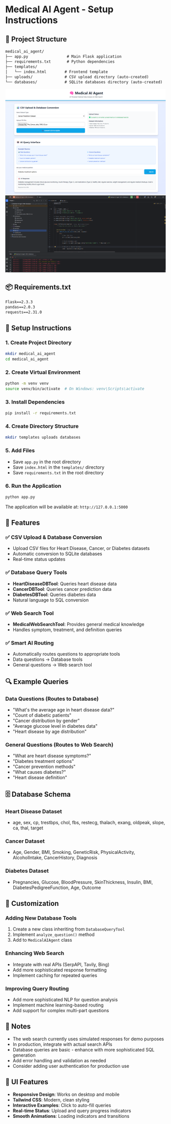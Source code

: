 # Medical AI Agent - Setup Instructions

## 📁 Project Structure
```
medical_ai_agent/
├── app.py                 # Main Flask application
├── requirements.txt       # Python dependencies
├── templates/
│   └── index.html        # Frontend template
├── uploads/              # CSV upload directory (auto-created)
└── databases/            # SQLite databases directory (auto-created)
```

![Screenshot.png](img/Screenshot.png)
![Screenshot_1.png](img/Screenshot_1.png)

## 📦 Requirements.txt
```
Flask==2.3.3
pandas==2.0.3
requests==2.31.0
```

## 🚀 Setup Instructions

### 1. Create Project Directory
```bash
mkdir medical_ai_agent
cd medical_ai_agent
```

### 2. Create Virtual Environment
```bash
python -m venv venv
source venv/bin/activate  # On Windows: venv\Scripts\activate
```

### 3. Install Dependencies
```bash
pip install -r requirements.txt
```

### 4. Create Directory Structure
```bash
mkdir templates uploads databases
```

### 5. Add Files
- Save `app.py` in the root directory
- Save `index.html` in the `templates/` directory
- Save `requirements.txt` in the root directory

### 6. Run the Application
```bash
python app.py
```

The application will be available at: `http://127.0.0.1:5000`

## 🎯 Features

### ✅ CSV Upload & Database Conversion
- Upload CSV files for Heart Disease, Cancer, or Diabetes datasets
- Automatic conversion to SQLite databases
- Real-time status updates

### ✅ Database Query Tools
- **HeartDiseaseDBTool**: Queries heart disease data
- **CancerDBTool**: Queries cancer prediction data  
- **DiabetesDBTool**: Queries diabetes data
- Natural language to SQL conversion

### ✅ Web Search Tool
- **MedicalWebSearchTool**: Provides general medical knowledge
- Handles symptom, treatment, and definition queries

### ✅ Smart AI Routing
- Automatically routes questions to appropriate tools
- Data questions → Database tools
- General questions → Web search tool

## 🔍 Example Queries

### Data Questions (Routes to Database)
- "What's the average age in heart disease data?"
- "Count of diabetic patients"
- "Cancer distribution by gender"
- "Average glucose level in diabetes data"
- "Heart disease by age distribution"

### General Questions (Routes to Web Search)
- "What are heart disease symptoms?"
- "Diabetes treatment options"
- "Cancer prevention methods"
- "What causes diabetes?"
- "Heart disease definition"

## 🗄️ Database Schema

### Heart Disease Dataset
- age, sex, cp, trestbps, chol, fbs, restecg, thalach, exang, oldpeak, slope, ca, thal, target

### Cancer Dataset  
- Age, Gender, BMI, Smoking, GeneticRisk, PhysicalActivity, AlcoholIntake, CancerHistory, Diagnosis

### Diabetes Dataset
- Pregnancies, Glucose, BloodPressure, SkinThickness, Insulin, BMI, DiabetesPedigreeFunction, Age, Outcome

## 🔧 Customization

### Adding New Database Tools
1. Create a new class inheriting from `DatabaseQueryTool`
2. Implement `analyze_question()` method
3. Add to `MedicalAIAgent` class

### Enhancing Web Search
- Integrate with real APIs (SerpAPI, Tavily, Bing)
- Add more sophisticated response formatting
- Implement caching for repeated queries

### Improving Query Routing
- Add more sophisticated NLP for question analysis
- Implement machine learning-based routing
- Add support for complex multi-part questions

## 📝 Notes

- The web search currently uses simulated responses for demo purposes
- In production, integrate with actual search APIs
- Database queries are basic - enhance with more sophisticated SQL generation
- Add error handling and validation as needed
- Consider adding user authentication for production use

## 🎨 UI Features

- **Responsive Design**: Works on desktop and mobile
- **Tailwind CSS**: Modern, clean styling
- **Interactive Examples**: Click to auto-fill queries
- **Real-time Status**: Upload and query progress indicators
- **Smooth Animations**: Loading indicators and transitions